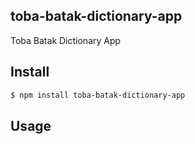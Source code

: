 ## toba-batak-dictionary-app

Toba Batak Dictionary App

## Install

```bash
$ npm install toba-batak-dictionary-app
```

## Usage

 ```js
```


